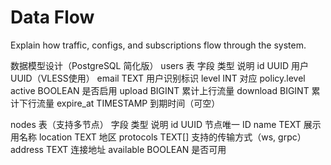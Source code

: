 # Data Flow

Explain how traffic, configs, and subscriptions flow through the system.

数据模型设计（PostgreSQL 简化版）
users 表
字段	类型	说明
id	UUID	用户 UUID（VLESS使用）
email	TEXT	用户识别标识
level	INT	对应 policy.level
active	BOOLEAN	是否启用
upload	BIGINT	累计上行流量
download	BIGINT	累计下行流量
expire_at	TIMESTAMP	到期时间（可空）


nodes 表（支持多节点）
字段	类型	说明
id	UUID	节点唯一 ID
name	TEXT	展示用名称
location	TEXT	地区
protocols	TEXT[]	支持的传输方式（ws, grpc）
address	TEXT	连接地址
available	BOOLEAN	是否可用
